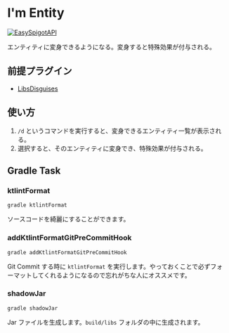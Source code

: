 # I'm Entity
[![EasySpigotAPI](https://img.shields.io/badge/EasySpigotAPI-%E2%AC%85-4D4.svg)](https://github.com/sya-ri/EasySpigotAPI)

エンティティに変身できるようになる。変身すると特殊効果が付与される。

## 前提プラグイン

- [LibsDisguises](https://www.spigotmc.org/resources/libs-disguises-free.81/)

## 使い方

1. `/d` というコマンドを実行すると、変身できるエンティティ一覧が表示される。
2. 選択すると、そのエンティティに変身でき、特殊効果が付与される。

## Gradle Task

### ktlintFormat
```
gradle ktlintFormat
```

ソースコードを綺麗にすることができます。

### addKtlintFormatGitPreCommitHook
```
gradle addKtlintFormatGitPreCommitHook
```

Git Commit する時に `ktlintFormat` を実行します。やっておくことで必ずフォーマットしてくれるようになるので忘れがちな人にオススメです。

### shadowJar
```
gradle shadowJar
```

Jar ファイルを生成します。`build/libs` フォルダの中に生成されます。